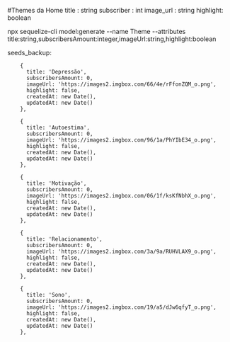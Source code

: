 #Themes da Home
title : string
subscriber : int
image_url : string
highlight: boolean

npx sequelize-cli model:generate --name Theme --attributes title:string,subscribersAmount:integer,imageUrl:string,highlight:boolean

seeds_backup:

        {
          title: 'Depressão',
          subscribersAmount: 0,
          imageUrl: 'https://images2.imgbox.com/66/4e/rFfonZQM_o.png',
          highlight: false,
          createdAt: new Date(),
          updatedAt: new Date()
        },

        {
          title: 'Autoestima',
          subscribersAmount: 0,
          imageUrl: 'https://images2.imgbox.com/96/1a/PhYIbE34_o.png',
          highlight: false,
          createdAt: new Date(),
          updatedAt: new Date()
        },

        {
          title: 'Motivação',
          subscribersAmount: 0,
          imageUrl: 'https://images2.imgbox.com/06/1f/ksKfNbhX_o.png',
          highlight: false,
          createdAt: new Date(),
          updatedAt: new Date()
        },

        {
          title: 'Relacionamento',
          subscribersAmount: 0,
          imageUrl: 'https://images2.imgbox.com/3a/9a/RUHVLAX9_o.png',
          highlight: false,
          createdAt: new Date(),
          updatedAt: new Date()
        },

        {
          title: 'Sono',
          subscribersAmount: 0,
          imageUrl: 'https://images2.imgbox.com/19/a5/dJw6qfyT_o.png',
          highlight: false,
          createdAt: new Date(),
          updatedAt: new Date()
        },
